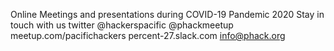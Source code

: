 Online Meetings and presentations during COVID-19 Pandemic 2020
Stay in touch with us
twitter
@hackerspacific
@phackmeetup
meetup.com/pacifichackers
percent-27.slack.com
info@phack.org
